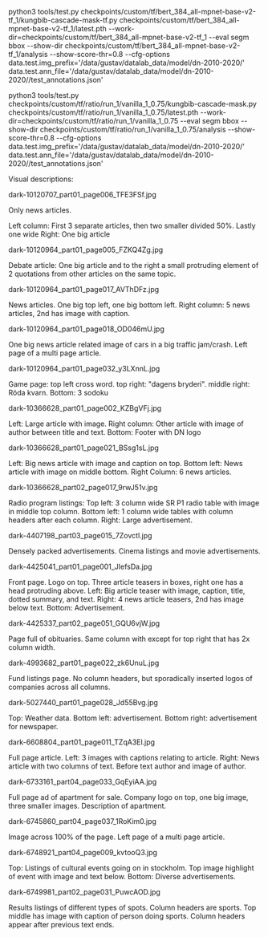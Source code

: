 python3 tools/test.py checkpoints/custom/tf/bert_384_all-mpnet-base-v2-tf_1/kungbib-cascade-mask-tf.py checkpoints/custom/tf/bert_384_all-mpnet-base-v2-tf_1/latest.pth --work-dir=checkpoints/custom/tf/bert_384_all-mpnet-base-v2-tf_1 --eval segm bbox --show-dir checkpoints/custom/tf/bert_384_all-mpnet-base-v2-tf_1/analysis --show-score-thr=0.8 --cfg-options data.test.img_prefix='/data/gustav/datalab_data/model/dn-2010-2020/' data.test.ann_file='/data/gustav/datalab_data/model/dn-2010-2020//test_annotations.json'

python3 tools/test.py checkpoints/custom/tf/ratio/run_1/vanilla_1_0.75/kungbib-cascade-mask.py checkpoints/custom/tf/ratio/run_1/vanilla_1_0.75/latest.pth --work-dir=checkpoints/custom/tf/ratio/run_1/vanilla_1_0.75 --eval segm bbox --show-dir checkpoints/custom/tf/ratio/run_1/vanilla_1_0.75/analysis --show-score-thr=0.8 --cfg-options data.test.img_prefix='/data/gustav/datalab_data/model/dn-2010-2020/' data.test.ann_file='/data/gustav/datalab_data/model/dn-2010-2020//test_annotations.json'


Visual descriptions:

dark-10120707_part01_page006_TFE3FSf.jpg

Only news articles. 

Left column: First 3 separate articles, then two smaller divided 50%. Lastly one wide
Right: One big article

dark-10120964_part01_page005_FZKQ4Zg.jpg

Debate article: One big article and to the right a small protruding element of 2 quotations from other articles on the same topic.

dark-10120964_part01_page017_AVThDFz.jpg

News articles. One big top left, one big bottom left. Right column: 5 news articles, 2nd has image with caption.

dark-10120964_part01_page018_OD046mU.jpg

One big news article related image of cars in a big traffic jam/crash. Left page of a multi page article.

dark-10120964_part01_page032_y3LXnnL.jpg

Game page: top left cross word. top right: "dagens bryderi". middle right: Röda kvarn. Bottom: 3 sodoku

dark-10366628_part01_page002_KZBgVFj.jpg

Left: Large article with image. Right column: Other article with image of author between title and text. Bottom: Footer with DN logo

dark-10366628_part01_page021_BSsg1sL.jpg

Left: Big news article with image and caption on top. Bottom left: News article with image on middle bottom. Right Column: 6 news articles.

dark-10366628_part02_page017_9rwJ51v.jpg

Radio program listings: Top left: 3 column wide SR P1 radio table with image in middle top column. Bottom left: 1 column wide tables with column headers after each column. Right: Large advertisement.

dark-4407198_part03_page015_7Zovctl.jpg

Densely packed advertisements. Cinema listings and movie advertisements.

dark-4425041_part01_page001_JIefsDa.jpg

Front page. Logo on top. Three article teasers in boxes, right one has a head protruding above. Left: Big article teaser with image, caption, title, dotted summary, and text. Right: 4 news article teasers, 2nd has image below text. Bottom: Advertisement.

dark-4425337_part02_page051_GQU6vjW.jpg

Page full of obituaries. Same column with except for top right that has 2x column width.

dark-4993682_part01_page022_zk6UnuL.jpg

Fund listings page. No column headers, but sporadically inserted logos of companies across all columns.

dark-5027440_part01_page028_Jd55Bvg.jpg

Top: Weather data. Bottom left: advertisement. Bottom right: advertisement for newspaper.

dark-6608804_part01_page011_TZqA3El.jpg

Full page article. Left: 3 images with captions relating to article. Right: News article with two columns of text. Before text author and image of author.

dark-6733161_part04_page033_GqEyiAA.jpg

Full page ad of apartment for sale. Company logo on top, one big image, three smaller images. Description of apartment.

dark-6745860_part04_page037_1RoKim0.jpg

Image across 100% of the page. Left page of a multi page article.

dark-6748921_part04_page009_kvtooQ3.jpg

Top: Listings of cultural events going on in stockholm. Top image highlight of event with image and text below. Bottom: Diverse advertisements.

dark-6749981_part02_page031_PuwcAOD.jpg

Results listings of different types of spots. Column headers are sports. Top middle has image with caption of person doing sports. Column headers appear after previous text ends.

 

